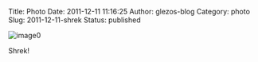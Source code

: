 Title: Photo
Date: 2011-12-11 11:16:25
Author: glezos-blog
Category: photo
Slug: 2011-12-11-shrek
Status: published

![image0](http://40.media.tumblr.com/tumblr_lw207dixtK1qaawg5o1_1280.jpg)

Shrek!
